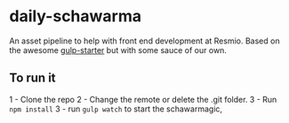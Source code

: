 # daily-schawarma
An asset pipeline to help with front end development at Resmio. Based on the awesome [gulp-starter](https://github.com/greypants/gulp-starter) but with some sauce of our own.


## To run it ##
1 - Clone the repo
2 - Change the remote or delete the .git folder.
3 - Run `npm install`
3 - run `gulp watch` to start the schawarmagic,
